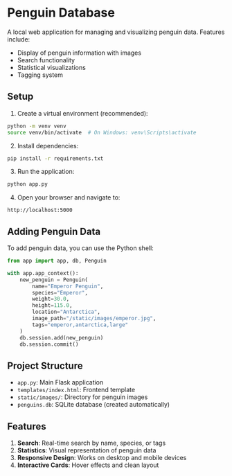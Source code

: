 # Penguin Database

A local web application for managing and visualizing penguin data. Features include:
- Display of penguin information with images
- Search functionality
- Statistical visualizations
- Tagging system

## Setup

1. Create a virtual environment (recommended):
```bash
python -m venv venv
source venv/bin/activate  # On Windows: venv\Scripts\activate
```

2. Install dependencies:
```bash
pip install -r requirements.txt
```

3. Run the application:
```bash
python app.py
```

4. Open your browser and navigate to:
```
http://localhost:5000
```

## Adding Penguin Data

To add penguin data, you can use the Python shell:

```python
from app import app, db, Penguin

with app.app_context():
    new_penguin = Penguin(
        name="Emperor Penguin",
        species="Emperor",
        weight=30.0,
        height=115.0,
        location="Antarctica",
        image_path="/static/images/emperor.jpg",
        tags="emperor,antarctica,large"
    )
    db.session.add(new_penguin)
    db.session.commit()
```

## Project Structure

- `app.py`: Main Flask application
- `templates/index.html`: Frontend template
- `static/images/`: Directory for penguin images
- `penguins.db`: SQLite database (created automatically)

## Features

1. **Search**: Real-time search by name, species, or tags
2. **Statistics**: Visual representation of penguin data
3. **Responsive Design**: Works on desktop and mobile devices
4. **Interactive Cards**: Hover effects and clean layout 